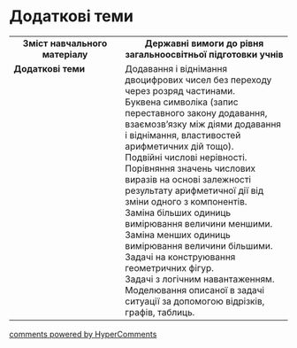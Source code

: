 # Додаткові теми
<table>
  <tr>
    <td width="40%" align="center"><b>Зміст навчального матеріалу<b></td>
    <td width="60%" align="center"><b>Державні вимоги до рівня загальноосвітньої підготовки учнів</b></td>
  </tr>
  <tr>
    <td width="40%" style="vertical-align:top !important;"><b>Додаткові теми</b><br></td>
    <td width="60%" style="vertical-align:top !important;">Додавання і віднімання двоцифрових чисел без переходу через розряд частинами.<br>
Буквена символіка (запис переставного закону додавання, взаємозв’язку між діями додавання і віднімання, властивостей арифметичних дій тощо).<br> 
Подвійні числові нерівності.<br>
Порівняння значень числових виразів на основі залежності результату арифметичної дії від зміни одного з компонентів.<br> 
Заміна більших одиниць вимірювання величини меншими.<br> 
Заміна менших одиниць вимірювання величини більшими.<br>
Задачі на конструювання геометричних фігур.<br>
Задачі з логічним навантаженням.<br>
Моделювання описаної в задачі ситуації за допомогою відрізків, графів, таблиць.<br></td>
  </tr>
</table>

<div id="hypercomments_widget"></div>
<a href="http://hypercomments.com" class="hc-link" title="comments widget">comments powered by HyperComments</a>